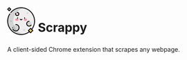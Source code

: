 # <sub><img src="scrappy/icons/64.png" width=64px height=64px></sub> Scrappy
A client-sided Chrome extension that scrapes any webpage.

